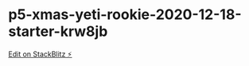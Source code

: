 # p5-xmas-yeti-rookie-2020-12-18-starter-krw8jb

[Edit on StackBlitz ⚡️](https://stackblitz.com/edit/p5-xmas-yeti-rookie-2020-12-18-starter-krw8jb)